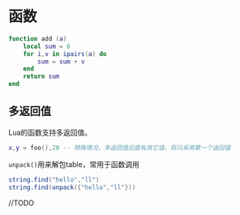 # 函数

```lua
function add (a)
	local sum = 0
	for i,v in ipairs(a) do
		sum = sum + v 
	end
	return sum
end
```

## 多返回值

Lua的函数支持多返回值。

```lua
x,y = foo(),20 -- 特殊情况，多返回值后面有其它值，将只采用第一个返回值
```

`unpack()`用来解包table，常用于函数调用

```lua
string.find("hello","ll")
string.find(unpack({"hello","ll"}))
```

//TODO